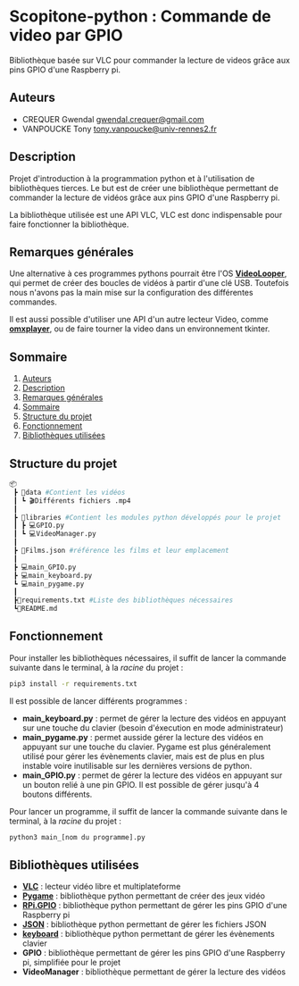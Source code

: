 # Scopitone-python : Commande de video par GPIO
Bibliothèque basée sur VLC pour commander la lecture de videos grâce aux pins GPIO d'une Raspberry pi.

## Auteurs
- CREQUER Gwendal [gwendal.crequer\@gmail.com](mailto:gwendal.crequer@gmail.com)
- VANPOUCKE Tony [tony.vanpoucke@univ-rennes2.fr](mailto:tony.vanpoucke@univ-rennes2.fr)
  
## Description

Projet d'introduction à la programmation python et à l'utilisation de bibliothèques tierces. Le but est de créer une bibliothèque permettant de commander la lecture de vidéos grâce aux pins GPIO d'une Raspberry pi.

La bibliothèque utilisée est une API VLC, VLC est donc indispensable pour faire fonctionner la bibliothèque.

## Remarques générales
Une alternative à ces programmes pythons pourrait être l'OS [**VideoLooper**](https://videolooper.de/), qui permet de créer des boucles de vidéos à partir d'une clé USB.
Toutefois nous n'avons pas la main mise sur la configuration des différentes commandes.

Il est aussi possible d'utiliser une API d'un autre lecteur Video, comme [**omxplayer**](https://raspberry-projects.com/pi/software_utilities/media-players/omxplayer), ou de faire tourner la video dans un environnement tkinter.

## Sommaire
1. [Auteurs](#auteurs)
2. [Description](#description)
3. [Remarques générales](#remarques-générales)
4. [Sommaire](#sommaire)
5. [Structure du projet](#structure-du-projet)
6. [Fonctionnement](#fonctionnement)
7. [Bibliothèques utilisées](#bibliothèques-utilisées)
  

## Structure du projet
```python
📦
 ┣ 📂data #Contient les vidéos
 ┃ ┗ 🎬Différents fichiers .mp4
 ┃
 ┣ 📂libraries #Contient les modules python développés pour le projet
 ┃ ┣ 💻GPIO.py 
 ┃ ┗ 💻VideoManager.py
 ┃
 ┣ 📜Films.json #référence les films et leur emplacement
 ┃
 ┣ 💻main_GPIO.py
 ┣ 💻main_keyboard.py
 ┗ 💻main_pygame.py
 ┃
 ┣📜requirements.txt #Liste des bibliothèques nécessaires
 ┗📜README.md
```
## Fonctionnement
Pour installer les bibliothèques nécessaires, il suffit de lancer la commande suivante dans le terminal, à la *racine* du projet :
```bash
pip3 install -r requirements.txt
```
Il est possible de lancer différents programmes :

- **main_keyboard.py** : permet de gérer la lecture des vidéos en appuyant sur une touche du clavier (besoin d'éxecution en mode administrateur)
- **main_pygame.py** : permet ausside gérer la lecture des vidéos en appuyant sur une touche du clavier. Pygame est plus généralement utilisé pour gérer les évènements clavier, mais est de plus en plus instable voire inutilisable sur les dernières versions de python.
- **main_GPIO.py** : permet de gérer la lecture des vidéos en appuyant sur un bouton relié à une pin GPIO. Il est possible de gérer jusqu'à 4 boutons différents.
  
Pour lancer un programme, il suffit de lancer la commande suivante dans le terminal, à la *racine* du projet :
```bash
python3 main_[nom du programme].py
```

## Bibliothèques utilisées
- [**VLC**](https://www.videolan.org/vlc/index.fr.html) : lecteur vidéo libre et multiplateforme
- [**Pygame**](https://www.pygame.org/news) : bibliothèque python permettant de créer des jeux vidéo
- [**RPi.GPIO**](https://pypi.org/project/RPi.GPIO/) : bibliothèque python permettant de gérer les pins GPIO d'une Raspberry pi
- [**JSON**](https://docs.python.org/fr/3/library/json.html) : bibliothèque python permettant de gérer les fichiers JSON
- [**keyboard**](https://pypi.org/project/keyboard/) : bibliothèque python permettant de gérer les évènements clavier
- **GPIO** : bibliothèque permettant de gérer les pins GPIO d'une Raspberry pi, simplifiée pour le projet
- **VideoManager** : bibliothèque permettant de gérer la lecture des vidéos
  
